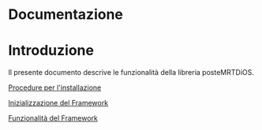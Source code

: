 ﻿# Documentazione

# Introduzione
Il presente documento descrive le funzionalità della libreria posteMRTDiOS.

[Procedure per l'installazione](docs/ProceduraInstallazione.md)

[Inizializzazione del Framework](docs/InizializzazioneFramework.md)

[Funzionalità del Framework](docs/FunzionalitaFramework.md)



